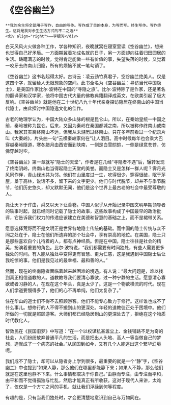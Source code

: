 # 《空谷幽兰》

``` admonish note
**我的余生将全部用于写作，自由的写作。写作成了目的本身，为写而写。终生写作。写作终生。这将是我对余生生活方式的不二之选**
<div align="right">——李银河</div>
```

白天风风火火做各种工作，学各种知识，夜晚就窝在寝室里读《空谷幽兰》，想来也觉得自己好矛盾。一方面期冀着功成名就的日子，另一方面却向往着归田园居的生活。踌躇满志的时候，觉得肯定能做一些有价值的事，失望失落的时候，又觉着一咬牙去终南山归隐，所有的烦恼不就一笔勾销了。

《空谷幽兰》这书名起得太好。古诗云：凌云劲竹真君子，空谷幽兰绝美人。仅是这四个字，就留给人无限想象的空间。此书全名为《空谷幽兰：寻访当代中国隐士》，是美国作家比尔·波特在中国的“寻隐之旅”。比尔·波特除了是作家，还是著名的翻译家和汉学家，他将中国古代大量的佛教典籍翻译成英文，在欧美引起了极大反响。《空谷幽兰》就是他在二十世纪八九十年代亲身探访隐居在终南山的中国当代隐士，由此探讨中国隐逸文化的佳作。

古老的地理学认为，中国大陆众多山脉的根是昆仑山。所以，在秦始皇统一中国之前，秦岭被称为昆仑。后来，又因为秦岭在秦国都城之南，所以被称作终南山或南山。我家其实离终南山不远，但我从未游历过终南山。只在多年前看过一个纪录片叫《大秦岭》，片头曲一句“云横秦岭家何在”让人泪目。高中时候每年也会乘大巴穿越秦岭隧道，寒冬腊月由西安而到陕南，一侧是白雪皑皑，一侧是绿意苍苍，仿佛穿越时空。

《空谷幽兰》第一章就写“隐士的天堂”，作者是在几经“寻隐者不遇”后，辗转发现了终南阴岭，终南山也当得起隐士天堂的美誉。而隐士又是怎样一群人呢？霁月光风同作伴，青山绿水共为邻。他们在山里度过一生，吃得很少，穿得很破，眠于茅屋，垦于高林，说话不多，留下来的文字更少。他们与时代脱节，却并不与季节脱节，他们历史悠久，却又默默无闻，他们是这个世界上最古老的社会中最受尊敬的人。

尧让天下于许由，舜又以天下让善卷。中国人似乎从开始记录中国文明早期领导者的轶事时起，就已经同时记载了隐士的故事，这些故事构成了中国最早的政治批评，它告诉我们权力的传递应该建立在美德和智慧的基础之上，而不是裙带关系。

愿意选择荒野而不是文明正是世界各地隐士传统的基础。而中国的隐士传统与众不同之处在于，隐士在他们所遗弃的那个社会中，享有崇高的地位。在美国，隐士只是那些喜欢自个儿待着的人，都有点神经质。但是在中国，隐士往往是社会的精英，扮演着重要的角色。比尔·波特说，“我们都需要有时间独处，有些人需要更多独处的时间。有人能从独处中变得更有智慧、更为仁慈，这是我遇到中国隐士后让我吃惊的事。他们是我见过的最幸福、最和善的人。”

然而，现在的终南隐者面临着越来越困难的境遇。有人说：“最大问题是，难以找到真正相信道教的人。道教教导我们要清心寡欲，过一种宁静的生活。愿意清心寡欲或者习静的人，在现在这个年头，真是太少了。这是一个物欲横流的时代。现在人们学道要慢得多了，他们的心不再单纯，他们太复杂了。”

住在华山的道士们不得不去照顾游客。他们不能专心致力于修行。这样谁也成不了什么事儿。想修行的人不得不搬到山的更深处。年轻的道教徒正处于困境中。他们所做的一切就是照顾游客。大师们都已经隐居到山的更深处去了，拒绝在这个物质时代教化人。

智效民在《民国旧梦》中写道：“在一个以权谋私甚嚣尘上、金钱铺路不足为奇的社会，人们纷纷放弃普通平凡的生活，而是把出人头地、高人一等当做自己的梦想，造就成了一个病态的社会。”从民国到如今，又有几个人能逃出这个繁华幻境呢。

我们成不了隐士，却可以从隐者身上学到很多，最重要的就是一个“静”字，《空谷幽兰》中也提到“如果人静，那么他们在哪里都能静下来；如果人不静，那么他们就是在这里也静不下来。什么事情都取决于你自己。”由静而专注，由专注而平和，由平和而不觉得孤独与忙乱，然后才能真正有所收获。这对于现代人来讲，太难了，仅仅是一个方寸之间的手机，就让我们浮躁到何等程度。

有趣的是，只有当我们独处时，才会更清楚地意识到自己与万物同在。
